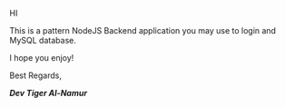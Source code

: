 HI

This is a pattern NodeJS Backend application you may use to login and MySQL
database.

I hope you enjoy!

Best Regards,

***Dev Tiger Al-Namur***